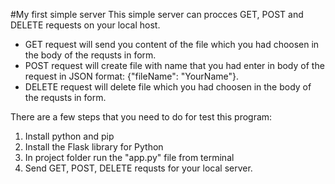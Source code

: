 #My first simple server
This simple server can procces GET, POST and DELETE requests on your local host. 
- GET request will send you content of the file which you had choosen in the body of the requsts in form.
- POST request will create file with name that you had enter in body of the request in JSON format: {"fileName": "YourName"}.
- DELETE request will delete file which you had choosen in the body of the requsts in form.

There are a few steps that you need to do for test this program:
1. Install python and pip
2. Install the Flask library for Python
3. In project folder run the "app.py" file from terminal
4. Send GET, POST, DELETE requsts for your local server.
